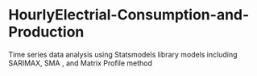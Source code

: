 # HourlyElectrial-Consumption-and-Production

Time series data analysis using Statsmodels library models including SARIMAX, SMA , and Matrix Profile method
